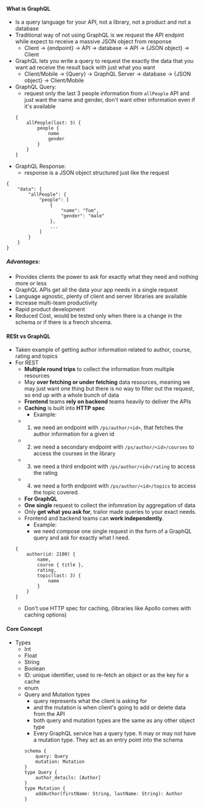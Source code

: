 #### What is GraphQL
- Is a query language for your API, not a library, not a product and not a database
- Traditional way of not using GraphQL is we request the API endpint while expect to receive a massive JSON object from response
	- Client -> {endpoint}  -> API -> database -> API -> {JSON object} -> Client
- GraphQL lets you write a query to request the exactly the data that you want ad receive the result back with just what you want
	- Client/Mobile -> {Query} -> GraphQL Server -> database -> {JSON object} -> Client/Mobile
- GraphQL Query:
	- request only the last 3 people information from `allPeople` API and just want the name and gender, don't want other information even if it's available
	```
	{
		allPeople(last: 3) {
			people {
				name
				gender
			}
		}
	}
	```
- GraphQL Response:
	- response is a JSON object structured just like the request
```
{
	"data": {
		"allPeople": {
			"people": [
				{
					"name": "Tom",
					"gender": "male"
				},
				...	
			]
		}
	}
}
```
##### Advantages:
- Provides clients the power to ask for exactly what they need and nothing more or less
- GraphQL APIs get all the data your app needs in a single request
- Language agnostic, plenty of client and server libraries are available
- Increase multi-team productivity
- Rapid product development
- Reduced Cost, would be tested only when there is a change in the schema or if there is a french shcema. 
#### RESt vs GraphQL
- Taken example of getting author information related to author, course, rating and topics
- For REST
	- **Multiple round trips** to collect the information from multiple resources
	-  May **over fetching or under fetching** data resources, meaning we may just want one thing but there is no way to filter out the request, so end up with a whole bunch of data
	- **Frontend** teams **rely on backend** teams heavily to deliver the APIs
	- **Caching** is built into **HTTP spec**
		- Example:
	- 1. we need an endpoint with `/ps/author/<id>`, that fetches the author information for a given id
	- 2. we need a secondary endpoint with `/ps/author/<id>/courses` to access the courses in the library
	- 3. we need a third endpoint with `/ps/author/<id>/rating` to access the rating
	- 4. we need a forth endpoint with `/ps/author/<id>/topics` to access the topic covered.
	- **For GraphQL**
	- **One single** request to collect the infomration by aggregation of data
	- Only **get what you ask for**, trailor made queries to your exact needs.
	- Frontend and backend teams can **work independently**.
		- Example:
		- we need compose one single request in the form of a GraphQL query and ask for exactly what I need.
	```
	{
		author(id: 2100) {
			name,
			course { title },
			rating,
			topic(last: 3) {
				name
			}
		}
	}
	```
	- Don't use HTTP spec for caching, (libraries like Apollo comes with caching options)
#### Core Concept
- Types
	- Int
	- Float
	- String
	- Boolean
	- ID: unique identifier, used to re-fetch an object or as the key for a cache
	- enum
	- Query and Mutation types
		- query represents what the client is asking for
		- and the mutation is when client's going to add or delete data from the API
		- both query and mutation types are the same as any other object type
		- Every GraphQL service has a query type. It may or may not have a mutation type. They act as an entry point into the schema
		```
		schema {
			query: Query
			mutation: Mutation
		}
		type Query {
			author_details: [Author]
		}
		type Mutation {
			addAuthor(firstName: String, lastName: String): Author
		}
		```
<!--stackedit_data:
eyJoaXN0b3J5IjpbMTE2MDUwOTcwNywxNDA1MzA0MzE5LC0xMD
U5MjU0MzcyLC01OTg4NzUwMzIsNzMwOTk4MTE2XX0=
-->